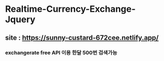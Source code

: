 # Realtime-Currency-Exchange-Jquery


## site : https://sunny-custard-672cee.netlify.app/

### exchangerate free API 이용 한달 500번 검색가능
